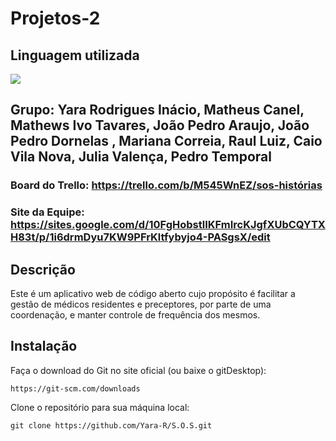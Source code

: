 # Projetos-2

## Linguagem utilizada
<img src="https://img.shields.io/badge/-000000?logo=C&logoColor=A9A9A9&style=flat-square" />

## Grupo: Yara Rodrigues Inácio, Matheus Canel, Mathews Ivo Tavares, João Pedro Araujo, João Pedro Dornelas , Mariana Correia, Raul Luiz, Caio Vila Nova, Julia Valença, Pedro Temporal
### Board do Trello: https://trello.com/b/M545WnEZ/sos-histórias
### Site da Equipe: https://sites.google.com/d/10FgHobstlIKFmIrcKJgfXUbCQYTXH83t/p/1i6drmDyu7KW9PFrKltfybyjo4-PASgsX/edit

## Descrição
Este é um aplicativo web de código aberto cujo propósito é facilitar a gestão de médicos residentes e preceptores, por parte de uma coordenação, e manter controle de frequência dos mesmos.

## Instalação

Faça o download do Git no site oficial (ou baixe o gitDesktop):

```
https://git-scm.com/downloads
```

Clone o repositório para sua máquina local:

```
git clone https://github.com/Yara-R/S.O.S.git
```



